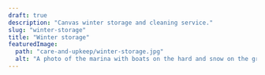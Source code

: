 ```yaml
---
draft: true
description: "Canvas winter storage and cleaning service."
slug: "winter-storage"
title: "Winter storage"
featuredImage:
  path: "care-and-upkeep/winter-storage.jpg"
  alt: "A photo of the marina with boats on the hard and snow on the ground"
---
```

